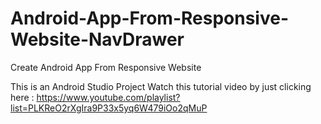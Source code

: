 # Android-App-From-Responsive-Website-NavDrawer
Create Android App From Responsive Website 

This is an Android Studio Project
Watch this tutorial video by just clicking here : https://www.youtube.com/playlist?list=PLKReO2rXgIra9P33x5yq6W479iOo2qMuP
